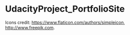 # UdacityProject_PortfolioSite

Icons credit: https://www.flaticon.com/authors/simpleicon, http://www.freepik.com.

